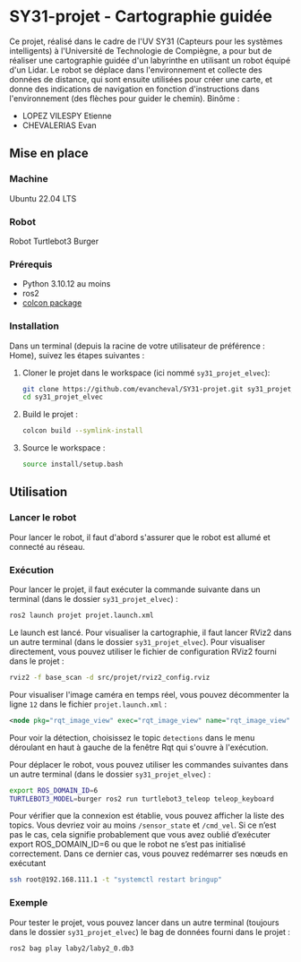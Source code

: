 # SY31-projet - Cartographie guidée
Ce projet, réalisé dans le cadre de l'UV SY31 (Capteurs pour les systèmes intelligents) à l'Université de Technologie de Compiègne, a pour but de réaliser une cartographie guidée d'un labyrinthe en utilisant un robot équipé d'un Lidar. Le robot se déplace dans l'environnement et collecte des données de distance, qui sont ensuite utilisées pour créer une carte, et donne des indications de navigation en fonction d'instructions dans l'environnement (des flèches pour guider le chemin).
Binôme : 
- LOPEZ VILESPY Etienne
- CHEVALERIAS Evan

## Mise en place
### Machine
Ubuntu 22.04 LTS
### Robot
Robot Turtlebot3 Burger
### Prérequis
- Python 3.10.12 au moins
- ros2
- [colcon package](https://colcon.readthedocs.io/en/released/user/installation.html)

### Installation
Dans un terminal (depuis la racine de votre utilisateur de préférence : Home), suivez les étapes suivantes :
1. Cloner le projet dans le workspace (ici nommé `sy31_projet_elvec`):
    ```bash
    git clone https://github.com/evancheval/SY31-projet.git sy31_projet_elvec
    cd sy31_projet_elvec
    ```
2. Build le projet :
    ```bash
    colcon build --symlink-install
    ```
3. Source le workspace :
    ```bash
    source install/setup.bash
    ```

## Utilisation
### Lancer le robot
Pour lancer le robot, il faut d'abord s'assurer que le robot est allumé et connecté au réseau.
### Exécution
Pour lancer le projet, il faut exécuter la commande suivante dans un terminal (dans le dossier `sy31_projet_elvec`) :
```bash
ros2 launch projet projet.launch.xml
```

Le launch est lancé. Pour visualiser la cartographie, il faut lancer RViz2 dans un autre terminal (dans le dossier `sy31_projet_elvec`). Pour visualiser directement, vous pouvez utiliser le fichier de configuration RViz2 fourni dans le projet :
```bash
rviz2 -f base_scan -d src/projet/rviz2_config.rviz
```

Pour visualiser l'image caméra en temps réel, vous pouvez décommenter la ligne `12` dans le fichier `projet.launch.xml` :
```xml
<node pkg="rqt_image_view" exec="rqt_image_view" name="rqt_image_view" output="screen" />
```
Pour voir la détection, choisissez le topic `detections` dans le menu déroulant en haut à gauche de la fenêtre Rqt qui s'ouvre à l'exécution.

Pour déplacer le robot, vous pouvez utiliser les commandes suivantes dans un autre terminal (dans le dossier `sy31_projet_elvec`) :
```bash
export ROS_DOMAIN_ID=6
TURTLEBOT3_MODEL=burger ros2 run turtlebot3_teleop teleop_keyboard
```

Pour vérifier que la connexion est établie, vous pouvez afficher la liste des topics. Vous devriez voir au moins `/sensor_state` et `/cmd_vel`. Si ce n’est pas le cas, cela signifie probablement que vous avez oublié d’exécuter export ROS_DOMAIN_ID=6 ou que le robot ne s’est pas initialisé correctement.
Dans ce dernier cas, vous pouvez redémarrer ses nœuds en exécutant
```bash
ssh root@192.168.111.1 -t "systemctl restart bringup"
```

### Exemple
Pour tester le projet, vous pouvez lancer dans un autre terminal (toujours dans le dossier `sy31_projet_elvec`) le bag de données fourni dans le projet :	
```bash
ros2 bag play laby2/laby2_0.db3
```
